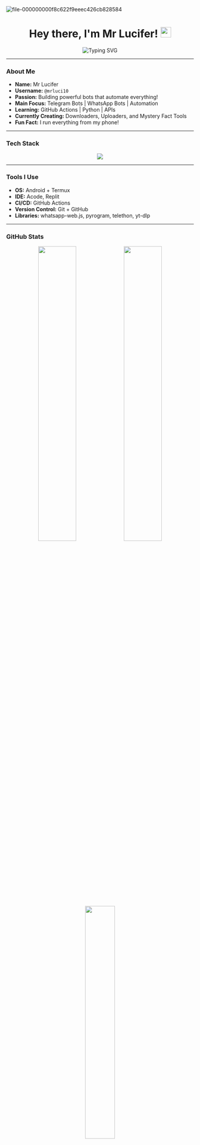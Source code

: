 <img src="https://i.ibb.co/Gv01F0D9/file-000000000f8c622f9eeec426cb828584.png" alt="file-000000000f8c622f9eeec426cb828584" border="0">

<h1 align="center">Hey there, I'm Mr Lucifer! <img src="https://media.giphy.com/media/hvRJCLFzcasrR4ia7z/giphy.gif" width="28"></h1>

<p align="center">
  <img src="https://readme-typing-svg.demolab.com?font=Fira+Code&duration=3000&pause=500&color=F7971E&center=true&vCenter=true&width=435&lines=Bot+Developer+%7C+Telegram+%7C+WhatsApp+%7C+GitHub+Actions+Fan" alt="Typing SVG" />
</p>

---

### **About Me**

- **Name:** Mr Lucifer  
- **Username:** `@mrluci10`  
- **Passion:** Building powerful bots that automate everything!  
- **Main Focus:** Telegram Bots | WhatsApp Bots | Automation  
- **Learning:** GitHub Actions | Python | APIs  
- **Currently Creating:** Downloaders, Uploaders, and Mystery Fact Tools  
- **Fun Fact:** I run everything from my phone!

---

### **Tech Stack**

<div align="center">
  <img src="https://skillicons.dev/icons?i=python,js,nodejs,html,css,github,git,linux,termux,replit" />
</div>

---

### **Tools I Use**

- **OS:** Android + Termux  
- **IDE:** Acode, Replit  
- **CI/CD:** GitHub Actions  
- **Version Control:** Git + GitHub  
- **Libraries:** whatsapp-web.js, pyrogram, telethon, yt-dlp  

---

### **GitHub Stats**

<p align="center">
  <img src="https://github-readme-stats.vercel.app/api?username=mrluci10&show_icons=true&theme=radical" width="45%" />
  <img src="https://github-readme-streak-stats.herokuapp.com/?user=mrluci10&theme=radical" width="45%" />
</p>

<p align="center">
  <img src="https://github-readme-stats.vercel.app/api/top-langs/?username=mrluci10&layout=compact&theme=tokyonight" width="40%" />
</p>

---

### **Trophies**

<p align="center">
  <img src="https://github-profile-trophy.vercel.app/?username=mrluci10&theme=matrix&no-frame=true&column=6&margin-w=15" />
</p>

---

### **Connect With Me**

<p align="center">
  <a href="https://t.me/mrluci10"><img src="https://img.shields.io/badge/Telegram-2CA5E0?style=for-the-badge&logo=telegram&logoColor=white" /></a>
  <a href="https://github.com/mrluci10"><img src="https://img.shields.io/badge/GitHub-100000?style=for-the-badge&logo=github&logoColor=white" /></a>
</p>

---

> **“Automate the boring, dominate the code.”** – Mr Lucifer

---
